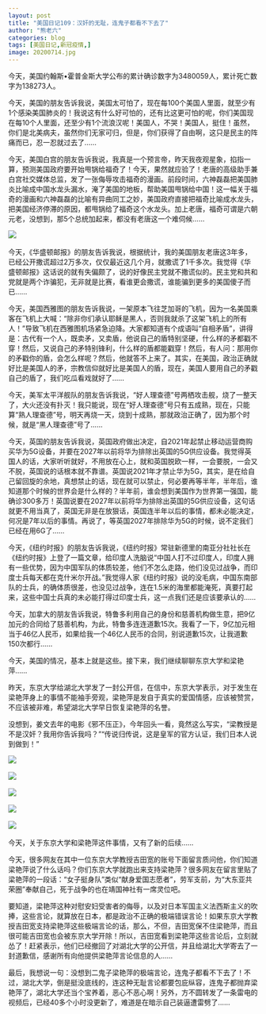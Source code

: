 ```yaml
---
layout: post
title: "美国日记109：汉奸的无耻，连鬼子都看不下去了"
author: "熊老六"
categories: blog
tags: [美国日记,新冠疫情,]
image: 20200714.jpg
---
```

​​​​今天，美国约翰斯•霍普金斯大学公布的累计确诊数字为3480059人，累计死亡数字为138273人。

今天，美国的朋友告诉我说，美国太可怕了，现在每100个美国人里面，就至少有1个感染美国肺炎的！我说这有什么好可怕的，还有比这更可怕的呢，你们美国现在每10个人里面，还至少有1个流浪汉呢！美国人，不哭！美国人，挺住！虽然，你们是北美病夫，虽然你们无家可归，但是，你们获得了自由啊，这只是民主的阵痛而已，忍一忍就过去了……

今天，美国白宫的朋友告诉我说，我真是一个预言帝，昨天我夜观星象，掐指一算，预测美国政府要开始甩锅给福奇了！今天，果然就应验了！老唐的高级助手兼白宫社交媒体总监，发了一张侮辱攻击福奇的漫画。前段时间，六神磊磊把美国肺炎比喻成中国水龙头漏水，淹了美国的地板，帮助美国甩锅给中国！这一幅关于福奇的漫画和六神磊磊的比喻有异曲同工之妙，美国政府直接把福奇比喻成水龙头，把美国经济停滞的原因，都甩锅给了福奇这个水龙头。加上老唐，福奇可谓是六朝元老，没想到，那5个总统加起来，都没有老唐这一个难伺候……

![]({{site.url}}/assets/img/eacedf04gy1ggqvpbvsisj20j60fb1cs.jpg)  

今天，《华盛顿邮报》的朋友告诉我说，根据统计，我的美国朋友老唐这3年多，已经公开撒谎超过2万多次，仅仅最近这几个月，就撒谎了1千多次。我觉得《华盛顿邮报》这话说的就有失偏颇了，说的好像民主党就不撒谎似的。民主党和共和党就是两个诈骗犯，无非就是比赛，看谁更会撒谎，谁能骗到更多的美国傻子而已……

今天，美国西雅图的朋友告诉我说，一架原本飞往芝加哥的飞机，因为一名美国乘客在飞机上大喊：“除非你们承认耶稣是黑人，否则我就杀了这架飞机上的所有人！”导致飞机在西雅图机场紧急迫降。大家都知道有个成语叫“自相矛盾”，讲得是：古代有一个人，既卖矛，又卖盾，他说自己的盾特别坚硬，什么样的矛都戳不穿！然后，又说自己的矛特别锋利，什么样的盾都能戳穿！然后，有人问：那用你的矛戳你的盾，会怎么样呢？然后，他就答不上来了。其实，在美国，政治正确就好比是美国人的矛，宗教信仰就好比是美国人的盾，现在，美国人要用自己的矛戳自己的盾了，我们吃瓜看戏就好了……

今天，美军太平洋舰队的朋友告诉我说，“好人理查德”号两栖攻击舰，烧了一整天了，大火还没有扑灭！我只能说，现在“好人理查德”号只有五成熟，现在，只能算“熟人理查德”号，明天再烧一天，烧到十成熟，那就政治正确了，因为那个时候，就是“黑人理查德”号了……

今天，英国的朋友告诉我说，英国政府做出决定，自2021年起禁止移动运营商购买华为5G设备，并要在2027年以前将华为排除出英国的5G供应设备。我觉得英国人的话，大家听听就好，不用放在心上，就和英国脱欧一样，一会要脱，一会又不脱，英国说的话根本就不靠谱。英国说2021年才禁止华为5G，其实，是在给自己留回旋的余地，真想禁止的话，现在就可以禁止，何必要再等半年，半年后，谁知道那个时候的世界会是什么样的？半年前，谁会想到美国作为世界第一强国，能确诊300多万！英国说要在2027年以前将华为排除出英国的5G供应设备，这句话就更不用当真了，英国无非是在放狠话，英国连半年以后的事情，都未必能决定，何况是7年以后的事情。再说了，等英国2027年排除华为5G的时候，说不定我们已经在用6G了……

今天，《纽约时报》的朋友告诉我说，《纽约时报》常驻新德里的南亚分社社长在《纽约时报》上登了一篇文章，给印度人洗脑说“中国人打不过印度人，印度人拥有一些优势，因为中国军队的体质较差，他们不怎么走路，他们没见过战争，而印度士兵每天都在克什米尔开战。”我觉得人家《纽约时报》说的没毛病，中国东南部队的士兵，的确体质很差，也没见过战争，连在1.5米的海里都能淹死，真要打起来，这些中国士兵真的未必能打得过印度士兵，这一点我们还是应该要承认的……

今天，加拿大的朋友告诉我说，特鲁多利用自己的身份和慈善机构做生意，把9亿加元的合同给了慈善机构，为此，特鲁多连连道歉15次。我看了一下，9亿加元相当于46亿人民币，如果给我一个46亿人民币的合同，别说道歉15次，让我道歉150次都行……

今天，美国的情况，基本上就是这些。接下来，我们继续聊聊东京大学和梁艳萍……

昨天，东京大学给湖北大学发了一封公开信，在信中，东京大学表示，对于发生在梁艳萍身上的事情不能袖手旁观，梁艳萍是发自于真实的爱国情感，应该被赞赏，不应该被非难，希望湖北大学早日恢复梁艳萍的名誉。

没想到，姜文去年的电影《邪不压正》，今年回头一看，竟然这么写实，“梁教授是不是汉奸？我用你告诉我吗？”“传说归传说，这是皇军的官方认证，我们日本人说到做到！”

![]({{site.url}}/assets/img/eacedf04gy1ggqvpxn1wxj20iw0bg0zd.jpg)  

![]({{site.url}}/assets/img/eacedf04gy1ggqvq6ee7vj20ig0bkgs8.jpg)  

![]({{site.url}}/assets/img/eacedf04gy1ggqvqdwpzwj20j60ay45l.jpg)  

![]({{site.url}}/assets/img/eacedf04gy1ggqvqllez7j20j60b0gs4.jpg)  

![]({{site.url}}/assets/img/eacedf04gy1ggqvqu8xqdj20j60brn4o.jpg)  

今天，关于东京大学和梁艳萍这件事情，又有了新的后续……

今天，很多网友在其中一位东京大学教授吉田宽的账号下面留言质问他，你们知道梁艳萍说了什么话吗？你们东京大学就跑出来支持梁艳萍？很多网友在留言里贴了梁艳萍的一段话：“女子挺身队”类似“献身爱国志愿者”，劳军支前，为“大东亚共荣圈”奉献自己，死于战争的也在靖国神社有一席灵位吧。

要知道，梁艳萍这种对慰安妇受害者的侮辱，以及对日本军国主义法西斯主义的吹捧，这些言论，就算放在日本，都是政治不正确的极端错误言论！如果东京大学教授吉田宽支持梁艳萍这些极端言论的话，那么，不但，吉田宽保不住梁艳萍，而且很可能吉田宽也会被东京大学开除！所以，吉田宽看到梁艳萍这些言论后，立刻就怂了！赶紧表示，他们已经撤回了对湖北大学的公开信，并且给湖北大学寄去了一封道歉信，感谢所有向他提供梁艳萍言论信息的人……

最后，我想说一句：没想到二鬼子梁艳萍的极端言论，连鬼子都看不下去了！不过，湖北大学，倒是挺没底线的，连这种无耻言论都要包庇纵容，连鬼子都抛弃梁艳萍了，湖北大学还当个宝养着，恶心不恶心啊！另外，方不圆转发了一条雷电的视频后，已经40多个小时没更新了，难道是在暗示自己装逼遭雷劈了……​​​​